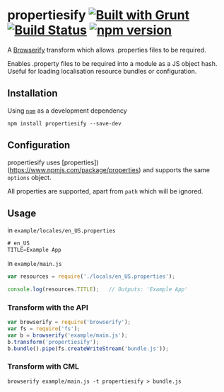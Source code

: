 propertiesify [![Built with Grunt](https://cdn.gruntjs.com/builtwith.png)](http://gruntjs.com/) [![Build Status](https://travis-ci.org/bealearts/propertiesify.svg)](https://travis-ci.org/bealearts/propertiesify) [![npm version](https://badge.fury.io/js/grunt-propertiesify.svg)](http://badge.fury.io/js/grunt-propertiesify)
=============
A [Browserify](https://github.com/substack/node-browserify) transform which allows .properties files to be required.

Enables .property files to be required into a module as a JS object hash. Useful for loading localisation resource bundles or configuration. 

## Installation
Using [`npm`](http://npmjs.org/) as a development dependency
```shell
npm install propertiesify --save-dev
```

## Configuration

propertiesify uses [properties])(https://www.npmjs.com/package/properties) and supports the same ```options``` object.

All properties are supported, apart from ```path``` which will be ignored.

## Usage

in ```example/locales/en_US.properties```
```java
# en_US
TITLE=Example App
```

in ```example/main.js```
```js
var resources = require('./locals/en_US.properties');

console.log(resources.TITLE);	// Outputs: 'Example App'
```

### Transform with the API
```js
var browserify = require('browserify');
var fs = require('fs');
var b = browserify('example/main.js');
b.transform('propertiesify');
b.bundle().pipe(fs.createWriteStream('bundle.js'));
```
### Transform with CML

```shell
browserify example/main.js -t propertiesify > bundle.js
```
